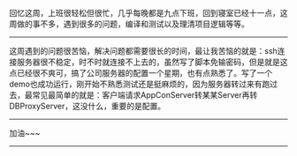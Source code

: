 回忆这周，上班很轻松但很忙，几乎每晚都是九点下班，回到寝室已经十一点，这周做的事不多，遇到很多的问题，编译和测试以及理清项目逻辑等等。
___
这周遇到的问题很苦恼，解决问题都需要很长的时间，最让我苦恼的就是：ssh连接服务器很不稳定，时不时就连接不上去的，虽然写了脚本免输密码，但是就是这点已经很不爽可，搞了公司服务器的配置一个星期，也有点熟悉了。写了一个demo也成功运行，刚开始不熟悉测试还是挺麻烦的，因为服务器转过来有跑过去，最常见最简单的就是：客户端请求AppConServer转某某Server再转DBProxyServer，这没什么，重要的是配置。
___
加油~~~
___
